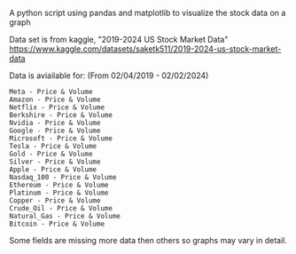 A python script using pandas and matplotlib to visualize the stock data on a graph

Data set is from kaggle, "2019-2024 US Stock Market Data" 
    https://www.kaggle.com/datasets/saketk511/2019-2024-us-stock-market-data

Data is aviailable for: (From 02/04/2019 - 02/02/2024)

    Meta - Price & Volume
    Amazon - Price & Volume
    Netflix - Price & Volume
    Berkshire - Price & Volume
    Nvidia - Price & Volume
    Google - Price & Volume
    Microsoft - Price & Volume
    Tesla - Price & Volume
    Gold - Price & Volume
    Silver - Price & Volume
    Apple - Price & Volume
    Nasdaq_100 - Price & Volume
    Ethereum - Price & Volume
    Platinum - Price & Volume
    Copper - Price & Volume
    Crude_Oil - Price & Volume
    Natural_Gas - Price & Volume
    Bitcoin - Price & Volume

Some fields are missing more data then others so graphs may vary in detail.